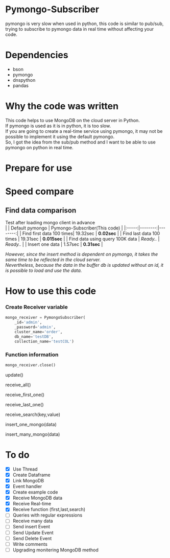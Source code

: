 # Pymongo-Subscriber
 pymongo is very slow when used in python, this code is similar to pub/sub, trying to subscribe to pymongo data in real time without affecting your code.
 
# Dependencies
* bson
* pymongo
* dnspython
* pandas

# Why the code was written
This code helps to use MongoDB on the cloud server in Python.    
If pymongo is used as it is in python, it is too slow.   
If you are going to create a real-time service using pymongo, it may not be possible to implement it using the default pymongo.    
So, I got the idea from the sub/pub method and I want to be able to use pymongo on python in real time.    

# Prepare for use
 
# Speed compare
## Find data comparison
Test after loading mongo client in advance    
| | Default pymongo | Pymongo-Subscriber(This code) |
|:-----:|--------:|--------:|
| Find first data 100 times| 19.32sec | **0.02sec** |
| Find last data 100 times | 19.31sec | **0.015sec** |
| Find data using query 100K data | *Ready..* | *Ready..* |
| Insert one data | 1.57sec | **0.31sec** |
   
*However, since the insert method is dependent on pymongo, it takes the same time to be reflected in the cloud server.    
Nevertheless, because the data in the buffer db is updated without an id, it is possible to load and use the data.*      


# How to use this code
### Create Receiver variable
```python
mongo_receiver = PymongoSubscriber(
    _id='admin',
    _password='admin',
    cluster_name='order',
    db_name='testDB',
    collection_name='testCOL')
```
### Function information
```python
mongo_receiver.close()
```
    
update()

receive_all()

receive_first_one()


receive_last_one()
    
receive_search(key,value)

insert_one_mongo(data)

insert_many_mongo(data)

# To do
- [x] Use Thread
- [x] Create Dataframe
- [x] Link MongoDB
- [x] Event handler
- [x] Create example code
- [x] Receive MongoDB data
- [x] Receive Real-time
- [x] Receive function (first,last,search)
- [ ] Queries with regular expressions
- [ ] Receive many data
- [ ] Send insert Event
- [ ] Send Update Event
- [ ] Send Delete Event
- [ ] Write comments
- [ ] Upgrading monitering MongoDB method
